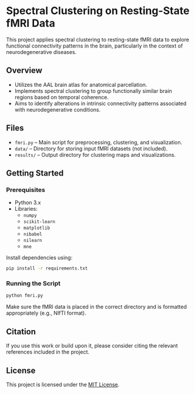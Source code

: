 # Spectral Clustering on Resting-State fMRI Data

This project applies spectral clustering to resting-state fMRI data to explore functional connectivity patterns in the brain, particularly in the context of neurodegenerative diseases.

## Overview

- Utilizes the AAL brain atlas for anatomical parcellation.
- Implements spectral clustering to group functionally similar brain regions based on temporal coherence.
- Aims to identify alterations in intrinsic connectivity patterns associated with neurodegenerative conditions.

## Files

- `fmri.py` – Main script for preprocessing, clustering, and visualization.
- `data/` – Directory for storing input fMRI datasets (not included).
- `results/` – Output directory for clustering maps and visualizations.

## Getting Started

### Prerequisites

- Python 3.x
- Libraries:
  - `numpy`
  - `scikit-learn`
  - `matplotlib`
  - `nibabel`
  - `nilearn`
  - `mne`

Install dependencies using:

```bash
pip install -r requirements.txt
```

### Running the Script

```bash
python fmri.py
```

Make sure the fMRI data is placed in the correct directory and is formatted appropriately (e.g., NIfTI format).

## Citation

If you use this work or build upon it, please consider citing the relevant references included in the project.

## License

This project is licensed under the [MIT License](LICENSE).
